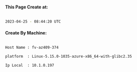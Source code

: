 
   
#### This Page Create at:

```bash

2023-04-25 - 08:44:20 UTC

```

#### Create By Machine:

```bash

Host Name : fv-az409-374

platform  : Linux-5.15.0-1035-azure-x86_64-with-glibc2.35

Ip Local  : 10.1.0.197

```

